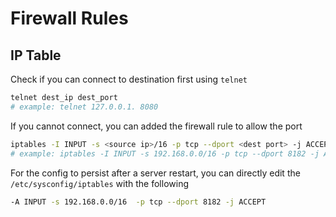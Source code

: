 # Firewall Rules
## IP Table
Check if you can connect to destination first using `telnet`
```bash
telnet dest_ip dest_port
# example: telnet 127.0.0.1. 8080
```

If you cannot connect, you can added the firewall rule to allow the port
```bash
iptables -I INPUT -s <source ip>/16 -p tcp --dport <dest port> -j ACCEPT
# example: iptables -I INPUT -s 192.168.0.0/16 -p tcp --dport 8182 -j ACCEPT
```

For the config to persist after a server restart, you can directly edit the `/etc/sysconfig/iptables` with the following 
```bash
-A INPUT -s 192.168.0.0/16  -p tcp --dport 8182 -j ACCEPT
```